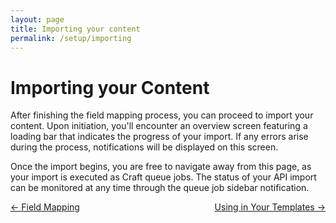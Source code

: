 ```yaml
---
layout: page
title: Importing your content
permalink: /setup/importing
---
```

# Importing your Content

After finishing the field mapping process, you can proceed to import your content. Upon initiation, you'll encounter an overview screen featuring a loading bar that indicates the progress of your import. If any errors arise during the process, notifications will be displayed on this screen.

Once the import begins, you are free to navigate away from this page, as your import is executed as Craft queue jobs. The status of your API import can be monitored at any time through the queue job sidebar notification.

<div style="display: flex; justify-content: space-between">
<a href="/setup/mapping">← Field Mapping</a><a href="/setup/templates">Using in Your Templates →</a>
</div>